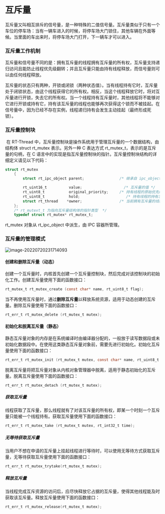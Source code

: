 # 互斥量

​		互斥量又叫相互排斥的信号量，是一种特殊的二值信号量。互斥量类似于只有一个车位的停车场：当有一辆车进入的时候，将停车场大门锁住，其他车辆在外面等候。当里面的车出来时，将停车场大门打开，下一辆车才可以进入。

### 互斥量工作机制

​		互斥量和信号量不同的是：拥有互斥量的线程拥有互斥量的所有权，互斥量支持递归访问且能防止线程优先级翻转；并且互斥量只能由持有线程释放，而信号量则可以由任何线程释放。

​		互斥量的状态只有两种，开锁或闭锁（两种状态值）。当有线程持有它时，互斥量处于闭锁状态，由这个线程获得它的所有权。相反，当这个线程释放它时，将对互斥量进行开锁，失去它的所有权。当一个线程持有互斥量时，其他线程将不能够对它进行开锁或持有它，持有该互斥量的线程也能够再次获得这个锁而不被挂起。在信号量中，因为已经不存在实例，线程递归持有会发生主动挂起（最终形成死锁）。

### 互斥量控制块

​		在 RT-Thread 中，互斥量控制块是操作系统用于管理互斥量的一个数据结构，由结构体 struct rt_mutex 表示。另外一种 C  表达方式 rt_mutex_t，表示的是互斥量的句柄，在 C 语言中的实现是指互斥量控制块的指针。互斥量控制块结构的详细定义请见以下代码：

```c
struct rt_mutex
    {
        struct rt_ipc_object parent;                /* 继承自 ipc_object 类 */

        rt_uint16_t          value;                   /* 互斥量的值 */
        rt_uint8_t           original_priority;     /* 持有线程的原始优先级 */
        rt_uint8_t           hold;                     /* 持有线程的持有次数   */
        struct rt_thread    *owner;                 /* 当前拥有互斥量的线程 */
    };
    /* rt_mutext_t 为指向互斥量结构体的指针类型  */
    typedef struct rt_mutex* rt_mutex_t;
```

rt_mutex 对象从 rt_ipc_object 中派生，由 IPC 容器所管理。

### 互斥量的管理模式

![image-20220720231714093](C:\Users\HP\AppData\Roaming\Typora\typora-user-images\image-20220720231714093.png)

#### 创建和删除互斥量（动态）

​		创建一个互斥量时，内核首先创建一个互斥量控制块，然后完成对该控制块的初始化工作。创建互斥量使用下面的函数接口：

```c
rt_mutex_t rt_mutex_create (const char* name, rt_uint8_t flag);
```

​		当不再使用互斥量时，通过**删除互斥量**以释放系统资源，适用于动态创建的互斥量。删除互斥量使用下面的函数接口：

```c
rt_err_t rt_mutex_delete (rt_mutex_t mutex);
```

#### 初始化和脱离互斥量（静态）

​		静态互斥量对象的内存是在系统编译时由编译器分配的，一般放于读写数据段或未初始化数据段中。在使用这类静态互斥量对象前，需要先进行初始化。初始化互斥量使用下面的函数接口：

```c
rt_err_t rt_mutex_init (rt_mutex_t mutex, const char* name, rt_uint8_t flag);
```

​		脱离互斥量将把互斥量对象从内核对象管理器中脱离，适用于静态初始化的互斥量。脱离互斥量使用下面的函数接口：

```c
rt_err_t rt_mutex_detach (rt_mutex_t mutex);
```

##### 获取互斥量

线程获取了互斥量，那么线程就有了对该互斥量的所有权，即某一个时刻一个互斥量只能被一个线程持有。获取互斥量使用下面的函数接口：

```c
rt_err_t rt_mutex_take (rt_mutex_t mutex, rt_int32_t time);
```

##### 无等待获取互斥量

​		当用户不想在申请的互斥量上挂起线程进行等待时，可以使用无等待方式获取互斥量，无等待获取互斥量使用下面的函数接口：

```c
rt_err_t rt_mutex_trytake(rt_mutex_t mutex);
```

##### 释放互斥量

​		当线程完成互斥资源的访问后，应尽快释放它占据的互斥量，使得其他线程能及时获取该互斥量。释放互斥量使用下面的函数接口：

```c
rt_err_t rt_mutex_release(rt_mutex_t mutex);
```